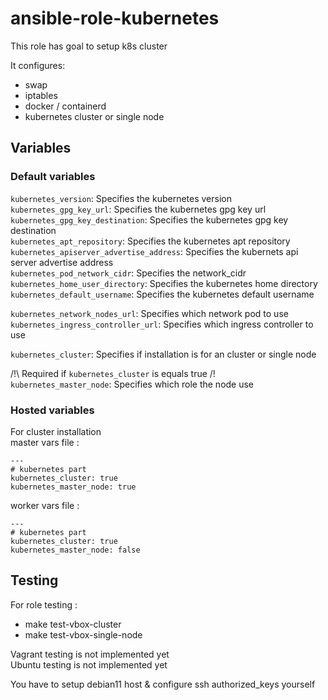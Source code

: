 # ansible-role-kubernetes

This role has goal to setup k8s cluster  

It configures:
* swap  
* iptables  
* docker / containerd  
* kubernetes cluster or single node  

## Variables 

### Default variables
``kubernetes_version``: Specifies the kubernetes version  
``kubernetes_gpg_key_url``: Specifies the kubernetes gpg key url  
``kubernetes_gpg_key_destination``: Specifies the kubernetes gpg key destination  
``kubernetes_apt_repository``: Specifies the kubernetes apt repository  
``kubernetes_apiserver_advertise_address``: Specifies the kubernets api server advertise address  
``kubernetes_pod_network_cidr``: Specifies the network_cidr  
``kubernetes_home_user_directory``: Specifies the kubernetes home directory  
``kubernetes_default_username``: Specifies the kubernetes default username  

``kubernetes_network_nodes_url``: Specifies which network pod to use  
``kubernetes_ingress_controller_url``: Specifies which ingress controller to use  

``kubernetes_cluster``: Specifies if installation is for an cluster or single node  

/!\ Required if ``kubernetes_cluster`` is equals true /!\
``kubernetes_master_node``: Specifies which role the node use  

### Hosted variables
For cluster installation  
master vars file :  
```
---
# kubernetes part
kubernetes_cluster: true
kubernetes_master_node: true
```

worker vars file :  
```
---
# kubernetes part
kubernetes_cluster: true
kubernetes_master_node: false
```

## Testing

For role testing :  
* make test-vbox-cluster  
* make test-vbox-single-node  

Vagrant testing is not implemented yet  
Ubuntu testing is not implemented yet  

You have to setup debian11 host & configure ssh authorized_keys yourself  
